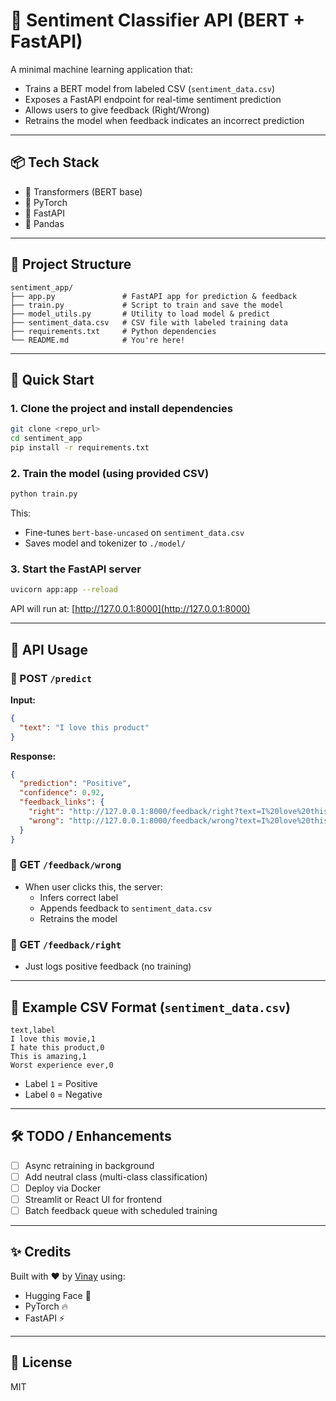 
# 🧠 Sentiment Classifier API (BERT + FastAPI)

A minimal machine learning application that:
- Trains a BERT model from labeled CSV (`sentiment_data.csv`)
- Exposes a FastAPI endpoint for real-time sentiment prediction
- Allows users to give feedback (Right/Wrong)
- Retrains the model when feedback indicates an incorrect prediction

---

## 📦 Tech Stack

- 🤗 Transformers (BERT base)
- 🧠 PyTorch
- 🚀 FastAPI
- 🐼 Pandas

---

## 📁 Project Structure

```
sentiment_app/
├── app.py               # FastAPI app for prediction & feedback
├── train.py             # Script to train and save the model
├── model_utils.py       # Utility to load model & predict
├── sentiment_data.csv   # CSV file with labeled training data
├── requirements.txt     # Python dependencies
└── README.md            # You're here!
```

---

## 🚀 Quick Start

### 1. Clone the project and install dependencies

```bash
git clone <repo_url>
cd sentiment_app
pip install -r requirements.txt
```

### 2. Train the model (using provided CSV)

```bash
python train.py
```

This:
- Fine-tunes `bert-base-uncased` on `sentiment_data.csv`
- Saves model and tokenizer to `./model/`

### 3. Start the FastAPI server

```bash
uvicorn app:app --reload
```

API will run at: [http://127.0.0.1:8000](http://127.0.0.1:8000)

---

## 🎯 API Usage

### 🔎 POST `/predict`

**Input:**
```json
{
  "text": "I love this product"
}
```

**Response:**
```json
{
  "prediction": "Positive",
  "confidence": 0.92,
  "feedback_links": {
    "right": "http://127.0.0.1:8000/feedback/right?text=I%20love%20this%20product",
    "wrong": "http://127.0.0.1:8000/feedback/wrong?text=I%20love%20this%20product&predicted_class=1"
  }
}
```

### 🧠 GET `/feedback/wrong`

- When user clicks this, the server:
  - Infers correct label
  - Appends feedback to `sentiment_data.csv`
  - Retrains the model

### 🧠 GET `/feedback/right`

- Just logs positive feedback (no training)

---

## 🧪 Example CSV Format (`sentiment_data.csv`)

```csv
text,label
I love this movie,1
I hate this product,0
This is amazing,1
Worst experience ever,0
```

- Label `1` = Positive  
- Label `0` = Negative

---

## 🛠️ TODO / Enhancements

- [ ] Async retraining in background
- [ ] Add neutral class (multi-class classification)
- [ ] Deploy via Docker
- [ ] Streamlit or React UI for frontend
- [ ] Batch feedback queue with scheduled training

---

## ✨ Credits

Built with ❤️ by [Vinay](https://github.com/vinay-k8s) using:
- Hugging Face 🤗
- PyTorch 🔥
- FastAPI ⚡

---

## 📜 License

MIT
